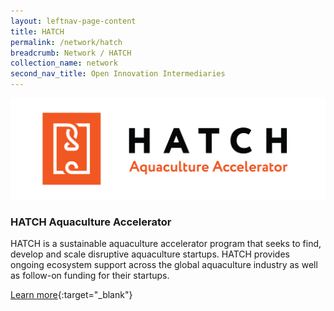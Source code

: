 ```yaml
---
layout: leftnav-page-content
title: HATCH
permalink: /network/hatch
breadcrumb: Network / HATCH
collection_name: network
second_nav_title: Open Innovation Intermediaries
---
```


<div class="networklogo">
<a href="http://www.hatch.blue/?utm_source=openinnovationnetwork.sg&utm_medium=referral">
<img src="/images/partners/HATCH Aquaculture Accelerator Logo.png" alt="1">
</a>
</div>

<h3>HATCH Aquaculture Accelerator</h3>

HATCH is a sustainable aquaculture accelerator program that seeks to find, develop and scale disruptive aquaculture startups. HATCH provides ongoing ecosystem support across the global aquaculture industry as well as follow-on funding for their startups.

[Learn more](http://www.hatch.blue/?utm_source=openinnovationnetwork.sg&utm_medium=referral){:target="_blank"}
